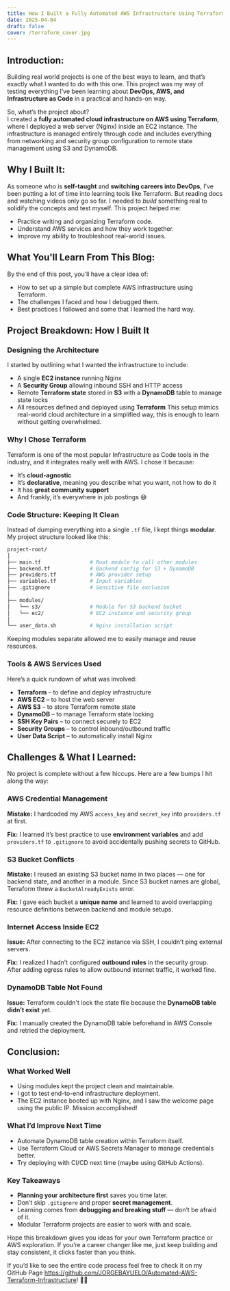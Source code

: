 ```yaml
---
title: How I Built a Fully Automated AWS Infrastructure Using Terraform
date: 2025-04-04
draft: false
cover: /terraform_cover.jpg
---
```

## Introduction:
Building real world projects is one of the best ways to learn, and that’s exactly what I wanted to do with this one. This project was my way of testing everything I’ve been learning about **DevOps, AWS, and Infrastructure as Code** in a practical and hands-on way.

So, what’s the project about?  
I created a **fully automated cloud infrastructure on AWS using Terraform**, where I deployed a web server (Nginx) inside an EC2 instance. The infrastructure is managed entirely through code and includes everything from networking and security group configuration to remote state management using S3 and DynamoDB.

## Why I Built It:
As someone who is **self-taught** and **switching careers into DevOps**, I’ve been putting a lot of time into learning tools like Terraform. But reading docs and watching videos only go so far. I needed to _build_ something real to solidify the concepts and test myself.
This project helped me:
- Practice writing and organizing Terraform code.
- Understand AWS services and how they work together.
- Improve my ability to troubleshoot real-world issues.
## What You'll Learn From This Blog:
By the end of this post, you’ll have a clear idea of:
- How to set up a simple but complete AWS infrastructure using Terraform.
- The challenges I faced and how I debugged them.
- Best practices I followed and some that I learned the hard way.
## Project Breakdown: How I Built It
### Designing the Architecture
I started by outlining what I wanted the infrastructure to include:
- A single **EC2 instance** running Nginx
- A **Security Group** allowing inbound SSH and HTTP access
- Remote **Terraform state** stored in **S3** with a **DynamoDB** table to manage state locks
- All resources defined and deployed using **Terraform**
This setup mimics real-world cloud architecture in a simplified way, this is enough to learn without getting overwhelmed.
### Why I Chose Terraform
Terraform is one of the most popular Infrastructure as Code tools in the industry, and it integrates really well with AWS. I chose it because:
- It’s **cloud-agnostic**
- It’s **declarative**, meaning you describe what you want, not how to do it
- It has **great community support**
- And frankly, it’s everywhere in job postings 😅
### Code Structure: Keeping It Clean
Instead of dumping everything into a single `.tf` file, I kept things **modular**. My project structure looked like this:
```bash
project-root/
│
├── main.tf                # Root module to call other modules
├── backend.tf             # Backend config for S3 + DynamoDB
├── providers.tf           # AWS provider setup
├── variables.tf           # Input variables
├── .gitignore             # Sensitive file exclusion
│
├── modules/
│   └── s3/                # Module for S3 backend bucket
│   └── ec2/               # EC2 instance and security group
│
└── user_data.sh           # Nginx installation script
```
Keeping modules separate allowed me to easily manage and reuse resources.
### Tools & AWS Services Used
Here’s a quick rundown of what was involved:
- **Terraform** – to define and deploy infrastructure
- **AWS EC2** – to host the web server
- **AWS S3** – to store Terraform remote state
- **DynamoDB** – to manage Terraform state locking
- **SSH Key Pairs** – to connect securely to EC2
- **Security Groups** – to control inbound/outbound traffic
- **User Data Script** – to automatically install Nginx
## Challenges & What I Learned:
No project is complete without a few hiccups. Here are a few bumps I hit along the way:
### AWS Credential Management
**Mistake:** I hardcoded my AWS `access_key` and `secret_key` into `providers.tf` at first.

**Fix:** I learned it’s best practice to use **environment variables** and add `providers.tf` to `.gitignore` to avoid accidentally pushing secrets to GitHub.
### S3 Bucket Conflicts
**Mistake:** I reused an existing S3 bucket name in two places — one for backend state, and another in a module. Since S3 bucket names are global, Terraform threw a `BucketAlreadyExists` error.

**Fix:** I gave each bucket a **unique name** and learned to avoid overlapping resource definitions between backend and module setups.
### Internet Access Inside EC2
**Issue:** After connecting to the EC2 instance via SSH, I couldn’t ping external servers.

**Fix:** I realized I hadn’t configured **outbound rules** in the security group. After adding egress rules to allow outbound internet traffic, it worked fine.
### DynamoDB Table Not Found
**Issue:** Terraform couldn't lock the state file because the **DynamoDB table didn’t exist** yet.

**Fix:** I manually created the DynamoDB table beforehand in AWS Console and retried the deployment.
## Conclusion:
### What Worked Well
- Using modules kept the project clean and maintainable.
- I got to test end-to-end infrastructure deployment.
- The EC2 instance booted up with Nginx, and I saw the welcome page using the public IP. Mission accomplished!
### What I’d Improve Next Time
- Automate DynamoDB table creation within Terraform itself.
- Use Terraform Cloud or AWS Secrets Manager to manage credentials better.
- Try deploying with CI/CD next time (maybe using GitHub Actions).
### Key Takeaways
- **Planning your architecture first** saves you time later.
- Don’t skip `.gitignore` and proper **secret management**.
- Learning comes from **debugging and breaking stuff** — don’t be afraid of it.
- Modular Terraform projects are easier to work with and scale.

Hope this breakdown gives you ideas for your own Terraform practice or AWS exploration. If you’re a career changer like me, just keep building and stay consistent, it clicks faster than you think.

If you’d like to see the entire code process feel free to check it on my GitHub Page  https://github.com/JORGEBAYUELO/Automated-AWS-Terraform-Infrastructure! 👨‍💻